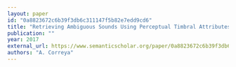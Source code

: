 ```yaml
---
layout: paper
id: "0a8823672c6b39f3db6c311147f5b82e7edd9cd6"
title: "Retrieving Ambiguous Sounds Using Perceptual Timbral Attributes In Audio Production Environments"
publication: ""
year: 2017
external_url: https://www.semanticscholar.org/paper/0a8823672c6b39f3db6c311147f5b82e7edd9cd6
authors: "A. Correya"
---
```

